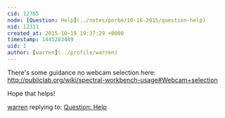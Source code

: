 ```yaml
---
cid: 12765
node: [Question: Help](../notes/porbe/10-16-2015/question-help)
nid: 12311
created_at: 2015-10-19 19:37:29 +0000
timestamp: 1445283449
uid: 1
author: [warren](../profile/warren)
---
```


There's some guidance no webcam selection here: http://publiclab.org/wiki/spectral-workbench-usage#Webcam+selection

Hope that helps!

[warren](../profile/warren) replying to: [Question: Help](../notes/porbe/10-16-2015/question-help)

